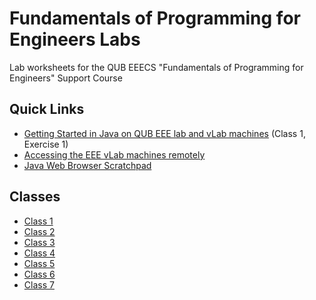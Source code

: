 # Fundamentals of Programming for Engineers Labs
Lab worksheets for the QUB EEECS "Fundamentals of Programming for Engineers" Support Course

## Quick Links
  - [Getting Started in Java on QUB EEE lab and vLab machines](class-1/exercise-1.md) (Class 1, Exercise 1)
  - [Accessing the EEE vLab machines remotely](remote-lab-access.md)
  - [Java Web Browser Scratchpad](https://www.w3schools.com/java/tryjava.asp?filename=demo_compiler)

## Classes

- [Class 1](class-1/README.md)
- [Class 2](class-2/README.md)
- [Class 3](class-3/README.md)
- [Class 4](class-4/README.md)
- [Class 5](class-5/README.md)
- [Class 6](class-6/readme.md)
- [Class 7](class-7/README.md)
